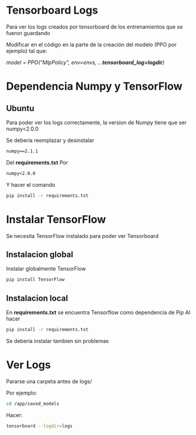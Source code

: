 # Tensorboard Logs
Para ver los logs creados por tensorboard de los entrenamientos que se fueron guardando

Modificar en el código en la parte de la creación del modelo (PPO por ejemplo) tal que:

<i>model = PPO("MlpPolicy", env=envs, ...<b>tensorboard_log=logdir</b>)</i>


# Dependencia Numpy y TensorFlow

## Ubuntu
Para poder ver los logs correctamente, la version de Numpy tiene que ser numpy<2.0.0

Se deberia reemplazar y desinstalar
``` txt
numpy==2.1.1
```
Del <b>requirements.txt</b>
Por
```txt
numpy<2.0.0
```

Y hacer el comando
``` bash
pip install -r requirements.txt
```

# Instalar TensorFlow
Se necesita TensorFlow instalado para poder ver Tensorboard

## Instalacion global
Instalar globalmente TensorFlow

``` bash
pip install TensorFlow
```

## Instalacion local
En <b>requirements.txt</b> se encuentra Tensorflow como dependencia de Pip
Al hacer
``` bash
pip install -r requirements.txt
```
Se deberia instalar tambien sin problemas

# Ver Logs
Pararse una carpeta antes de logs/

Por ejemplo:
``` bash
cd /app/saved_models
```

Hacer:

``` bash
tensorboard --logdir=logs
```
